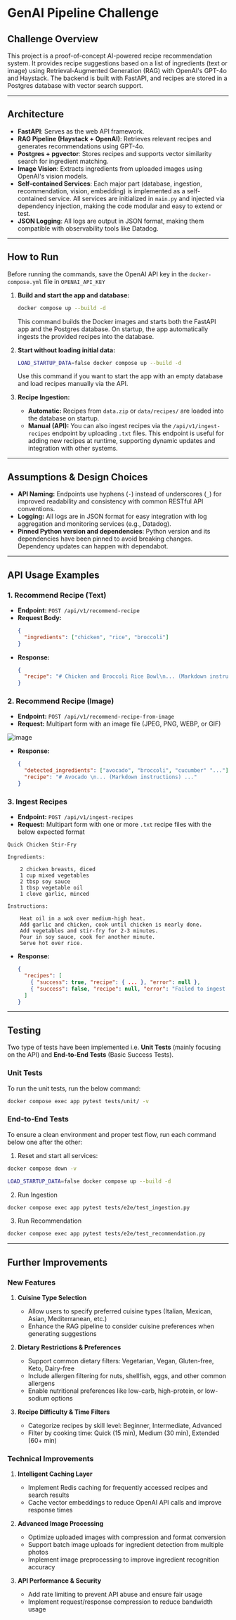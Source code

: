 # GenAI Pipeline Challenge

## Challenge Overview
This project is a proof-of-concept AI-powered recipe recommendation system. It provides recipe suggestions based on a list of ingredients (text or image) using Retrieval-Augmented Generation (RAG) with OpenAI's GPT-4o and Haystack. The backend is built with FastAPI, and recipes are stored in a Postgres database with vector search support.

---

## Architecture
- **FastAPI**: Serves as the web API framework.
- **RAG Pipeline (Haystack + OpenAI)**: Retrieves relevant recipes and generates recommendations using GPT-4o.
- **Postgres + pgvector**: Stores recipes and supports vector similarity search for ingredient matching.
- **Image Vision**: Extracts ingredients from uploaded images using OpenAI's vision models.
- **Self-contained Services**: Each major part (database, ingestion, recommendation, vision, embedding) is implemented as a self-contained service. All services are initialized in `main.py` and injected via dependency injection, making the code modular and easy to extend or test.
- **JSON Logging**: All logs are output in JSON format, making them compatible with observability tools like Datadog.

---

## How to Run

Before running the commands, save the OpenAI API key in the `docker-compose.yml` file in `OPENAI_API_KEY`

1. **Build and start the app and database:**
   ```sh
   docker compose up --build -d
   ```
   This command builds the Docker images and starts both the FastAPI app and the Postgres database. On startup, the app automatically ingests the provided recipes into the database.

2. **Start without loading initial data:**
   ```sh
   LOAD_STARTUP_DATA=false docker compose up --build -d
   ```
   Use this command if you want to start the app with an empty database and load recipes manually via the API.

3. **Recipe Ingestion:**
   - **Automatic:** Recipes from `data.zip` or `data/recipes/` are loaded into the database on startup.
   - **Manual (API):** You can also ingest recipes via the `/api/v1/ingest-recipes` endpoint by uploading `.txt` files. This endpoint is useful for adding new recipes at runtime, supporting dynamic updates and integration with other systems.

---

## Assumptions & Design Choices
- **API Naming:** Endpoints use hyphens (`-`) instead of underscores (`_`) for improved readability and consistency with common RESTful API conventions.
- **Logging:** All logs are in JSON format for easy integration with log aggregation and monitoring services (e.g., Datadog).
- **Pinned Python version and dependencies**: Python version and its dependencies have been pinned to avoid breaking changes. Dependency updates can happen with dependabot.

---

## API Usage Examples

### 1. Recommend Recipe (Text)
- **Endpoint:** `POST /api/v1/recommend-recipe`
- **Request Body:**
  ```json
  {
    "ingredients": ["chicken", "rice", "broccoli"]
  }
  ```
- **Response:**
  ```json
  {
    "recipe": "# Chicken and Broccoli Rice Bowl\n... (Markdown instructions) ..."
  }
  ```

### 2. Recommend Recipe (Image)
- **Endpoint:** `POST /api/v1/recommend-recipe-from-image`
- **Request:** Multipart form with an image file (JPEG, PNG, WEBP, or GIF)

![image](data/example_food_photos/food1.webp)

- **Response:**
  ```json
  {
    "detected_ingredients": ["avocado", "broccoli", "cucumber" "..."],
    "recipe": "# Avocado \n... (Markdown instructions) ..."
  }
  ```

### 3. Ingest Recipes
- **Endpoint:** `POST /api/v1/ingest-recipes`
- **Request:** Multipart form with one or more `.txt` recipe files with the below expected format

```
Quick Chicken Stir-Fry

Ingredients:

    2 chicken breasts, diced
    1 cup mixed vegetables
    2 tbsp soy sauce
    1 tbsp vegetable oil
    1 clove garlic, minced

Instructions:

    Heat oil in a wok over medium-high heat.
    Add garlic and chicken, cook until chicken is nearly done.
    Add vegetables and stir-fry for 2-3 minutes.
    Pour in soy sauce, cook for another minute.
    Serve hot over rice.
```

- **Response:**
  ```json
  {
    "recipes": [
      { "success": true, "recipe": { ... }, "error": null },
      { "success": false, "recipe": null, "error": "Failed to ingest recipe" }
    ]
  }
  ```

---

## Testing
Two type of tests have been implemented i.e. **Unit Tests** (mainly focusing on the API) and **End-to-End Tests** (Basic Success Tests).

### Unit Tests
To run the unit tests, run the below command:

```bash
docker compose exec app pytest tests/unit/ -v
```

### End-to-End Tests
To ensure a clean environment and proper test flow, run each command below one after the other:

1. Reset and start all services:

```bash
docker compose down -v
```
```bash
LOAD_STARTUP_DATA=false docker compose up --build -d
```

2. Run Ingestion

```bash
docker compose exec app pytest tests/e2e/test_ingestion.py
```

3. Run Recommendation

```bash
docker compose exec app pytest tests/e2e/test_recommendation.py
```

---

## Further Improvements

### New Features

1. **Cuisine Type Selection**
   - Allow users to specify preferred cuisine types (Italian, Mexican, Asian, Mediterranean, etc.)
   - Enhance the RAG pipeline to consider cuisine preferences when generating suggestions

2. **Dietary Restrictions & Preferences**
   - Support common dietary filters: Vegetarian, Vegan, Gluten-free, Keto, Dairy-free
   - Include allergen filtering for nuts, shellfish, eggs, and other common allergens
   - Enable nutritional preferences like low-carb, high-protein, or low-sodium options

3. **Recipe Difficulty & Time Filters**
   - Categorize recipes by skill level: Beginner, Intermediate, Advanced
   - Filter by cooking time: Quick (15 min), Medium (30 min), Extended (60+ min)

### Technical Improvements

1. **Intelligent Caching Layer**
   - Implement Redis caching for frequently accessed recipes and search results
   - Cache vector embeddings to reduce OpenAI API calls and improve response times

2. **Advanced Image Processing**
   - Optimize uploaded images with compression and format conversion
   - Support batch image uploads for ingredient detection from multiple photos
   - Implement image preprocessing to improve ingredient recognition accuracy

3. **API Performance & Security**
   - Add rate limiting to prevent API abuse and ensure fair usage
   - Implement request/response compression to reduce bandwidth usage
